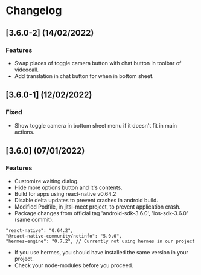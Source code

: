 # Changelog

## [3.6.0-2] (14/02/2022)

### Features

- Swap places of toggle camera button with chat button in toolbar of videocall.
- Add translation in chat button for when in bottom sheet.

## [3.6.0-1] (12/02/2022)

### Fixed

- Show toggle camera in bottom sheet menu if it doesn't fit in main actions.

## [3.6.0] (07/01/2022)

### Features

- Customize waiting dialog.
- Hide more options button and it's contents.
- Build for apps using react-native v0.64.2
- Disable delta updates to prevent crashes in android build.
- Modified Podfile, in jitsi-meet project, to prevent application crash.
- Package changes from official tag 'android-sdk-3.6.0', 'ios-sdk-3.6.0' (same commit):
```shell
"react-native": "0.64.2",
"@react-native-community/netinfo": "5.0.0",
"hermes-engine": "0.7.2", // Currently not using hermes in our project
```
- If you use hermes, you should have installed the same version in your project.
- Check your node-modules before you proceed.
